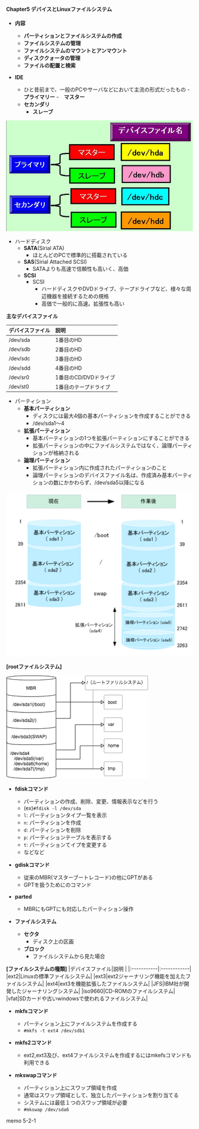####    Chapter5 デバイスとLinuxファイルシステム
- **内容**
  - **パーティションとファイルシステムの作成**
  - **ファイルシステムの管理**
  - **ファイルシステムのマウントとアンマウント**
  - **ディスククォータの管理**
  - **ファイルの配置と検索**


- **IDE**
  - ひと昔前まで、一般のPCやサーバなどにおいて主流の形式だったもの
  -　**プライマリー**
    -　**マスター**
  - **セカンダリ**
    - **スレーブ** 

![Alt Text](https://github.com/yhidetoshi/Pictures/raw/master/Linux_Memo/ide-image.jpg)


- ハードディスク
  - **SATA**(Sirial ATA)
    - ほとんどのPCで標準的に搭載されている
  - **SAS**(Sirial Attached SCSI)
    - SATAよりも高速で信頼性も高いく、高価
  - **SCSI**
    - SCSI
      - ハードディスクやDVDドライブ、テープドライブなど、様々な周辺機器を接続するための規格
      - 高価で一般的に高速。拡張性も高い

**主なデバイスファイル**

|デバイスファイル|説明         |
|:-----------|:------------|
|/dev/sda|1番目のHD|
|/dev/sdb|2番目のHD|
|/dev/sdc|3番目のHD|
|/dev/sdd|4番目のHD|
|/dev/sr0|1番目のCD/DVDドライブ|
|/dev/st0|1番目のテープドライブ|


- パーティション
  - **基本パーティション**
    - ディスクには最大4個の基本パーティションを作成することができる
    - /dev/sda1〜4
  - **拡張パーティション**
    - 基本パーティションの1つを拡張パーティションにすることができる
    - 拡張パーティションの中にファイルシステムではなく、論理パーティションが格納される
  - **論理パーティション**
    - 拡張パーティション内に作成されたパーティションのこと
    - 論理パーティションのデバイスファイル名は、作成済み基本パーティションの数にかかわらず、/dev/sda5以降になる
    
![Alt Text](https://github.com/yhidetoshi/Pictures/raw/master/Linux_Memo/disk-partition.png)


**[rootファイルシステム]**

![Alt Text](https://github.com/yhidetoshi/Pictures/raw/master/Linux_Memo/filesystem-root.png)


- **fdiskコマンド**
  - パーティションの作成、削除、変更、情報表示などを行う
  - (ex)`#fdisk -l /dev/sda`
  - `l`: パーティションタイプ一覧を表示
  - `n`: パーティションを作成
  - `d`: パーティションを削除
  - `p`: パーティションテーブルを表示する
  - `t`: パーティションてイプを変更する
  - などなど

- **gdiskコマンド**
  - 従来のMBR(マスターブートレコード)の他にGPTがある
  - GPTを扱うためにのコマンド

- **parted**
  - MBRにもGPTにも対応したパーティション操作 
  
- **ファイルシステム**
  - **セクタ**
    - ディスク上の区画
  - **ブロック** 
    - ファイルシステムから見た場合
  
**[ファイルシステムの種類]**
|デバイスファイル|説明         |
|:-----------|:------------|
|ext2|Linuxの標準ファイルシステム|
|ext3|ext2ジャーナリング機能を加えたファイルシステム|
|ext4|ext3を機能拡張したファイルシステム|
|JFS|IBM社が開発したジャーナリングシステム|
|iso9660|CD-ROMのファイルシステム|
|vfat|SDカードや古いwindowsで使われるファイルシステム|

- **mkfsコマンド**
  - パーティション上にファイルシステムを作成する
  - `#mkfs -t ext4 /dev/sdb1`

- **mkfs2コマンド**
  - ext2,ext3及び、ext4ファイルシステムを作成するにはmkefsコマンドも利用できる

- **mkswapコマンド**
  - パーティション上にスワップ領域を作成
  - 通常はスワップ領域として、独立したパーティションを割り当てる
  - システムには最低１つのスワップ領域が必要
  - `#mkswap /dev/sda6`

memo 5-2-1



  

